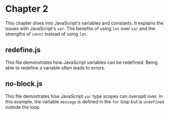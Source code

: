 # Chapter 2
This chapter dives into JavaScript's variables and constants. It explains the issues with JavaScript's `var`. The benefits of using `let` over `var` and the strengths of `const` instead of using `let`.

## redefine.js
This file demonstrates how JavaScript variables can be redefined. Being able to redefine a variable often leads to errors.

## no-block.js
This file demostrates how JavaScript `var` type scopes can overspill over. In this example, the variable `message` is defined in the `for` loop but is `undefined` outside the loop.

